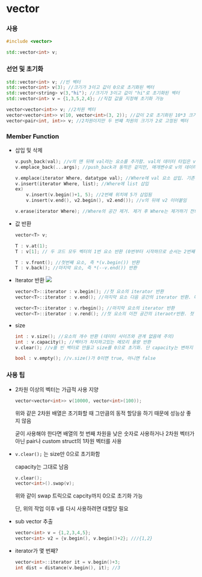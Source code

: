 # vector

### 사용
```c++
#include <vector>

std::vector<int> v;
```

### 선언 및 초기화

```c++
std::vector<int> v; //빈 벡터
std::vector<int> v(3); //크기가 3이고 값이 0으로 초기화된 벡터
std::vector<string> v(3,"hi"); //크기가 3이고 값이 "hi"로 초기화된 벡터
std::vector<int> v = {1,3,5,2,4}; //직접 값을 지정해 초기화 가능

vector<vector<int>> v; //2차원 벡터
vector<vector<int>> v(10, vector<int>(3, 2)); //값이 2로 초기화된 10*3 크기의 2차원 벡터. !!!사용 지양!!!
vector<pair<int, int>> v; //2차원이지만 두 번쨰 차원의 크기가 2로 고정된 벡터
```

### Member Function

* 삽입 및 삭제
    ```c++
    v.push_back(val); //v의 맨 뒤에 val라는 요소를 추가함. val의 데이터 타입은 v의 데이터 타입과 같아야 함.
    v.emplace_back(...args); //push_back과 동작은 같지만, 매개변수로 v의 데이터 타입 변수를 넣는 것이 아닌 해당 데이터 타입의 인수를 풀어서 넣음.
    
    v.emplace(iterator Where, datatype val); //Where에 val 요소 삽입. 기존 위치에 있던 값은 뒤로 밀려남
    v.insert(iterator Where, list); //Where에 list 삽입
    ex)
        v.insert(v.begin()+1, 5); //2번째 위치에 5가 삽입됨
        v.insert(v.end(), v2.begin(), v2.end()); //v의 뒤에 v2 이어붙임

    v.erase(iterator Where); //Where의 공간 제거. 제거 후 Where는 제거하기 전의 오른쪽 요소를 가리킴. (오른쪽 요소가 왼쪽으로 붙기 때문)
    ```

* 값 반환
    ```c++
    vector<T> v;

    T : v.at(1);
    T : v[1]; // 두 코드 모두 벡터의 1번 요소 반환 (0번부터 시작하므로 순서는 2번째 요소) 

    T : v.front(); //첫번째 요소, 즉 *(v.begin()) 반환
    T : v.back(); //마지막 요소, 즉 *(--v.end()) 반환
    ```

* Iterator 반환
    <image src="https://upload.cppreference.com/mwiki/images/3/39/range-rbegin-rend.svg"/>
    ```c++
    vector<T>::iterator : v.begin(); //첫 요소의 iterator 반환
    vector<T>::iterator : v.end(); //마지막 요소 다음 공간의 iterator 반환. 마지막 요소가 아님에 주의

    vector<T>::iterator : v.rbegin(); //마지막 요소의 iterator 반환
    vector<T>::iterator : v.rend(); //첫 요소의 이전 공간의 iteraotr반환. 첫 요소가 아님에 주의
    ```

* size
    ```c++
    int : v.size(); //요소의 개수 반환 (데이터 사이즈와 관계 없음에 주의)
    int : v.capacity(); //벡터가 차지하고있는 메모리 용량 반환
    v.clear(); //v를 빈 벡터로 만들고 size를 0으로 초기화. 단 capacity는 변하지 않음
    
    bool : v.empty(); //v.size()가 0이면 true, 아니면 false
    ```


### 사용 팁

* 2차원 이상의 벡터는 가급적 사용 지양
  
    ```c++
    vector<vector<int>> v(10000, vector<int>(100));
    ```
    위와 같은 2차원 배열은 초기화할 때 그만큼의 동적 할당을 하기 때문에 성능상 좋지 않음

    굳이 사용해야 한다면 배열의 첫 번째 차원을 낮은 숫자로 사용하거나
    2차원 벡터가 아닌 pair나 custom struct의 1차원 벡터를 사용

* `v.clear();` 는 size만 0으로 초기화함
  
    capacity는 그대로 남음
    ```c++
    v.clear();
    vector<int>().swap(v);
    ``` 
    위와 같이 swap 트릭으로 capcity까지 0으로 초기화 가능

    단, 위의 작업 이후 v를 다시 사용하려면 대할당 필요

* sub vector 추출
  
    ```c++
    vector<int> v = {1,2,3,4,5};
    vector<int> v2 = {v.begin(), v.begin()+2}; ///{1,2}
    ```

* iterator가 몇 번째?
    ```c++
    vector<int>::iterator it = v.begin()+3;
    int dist = distance(v.begin(), it); //3
    ```